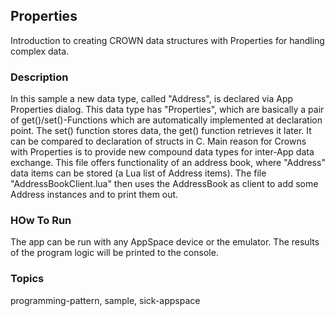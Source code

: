 ## Properties

Introduction to creating CROWN data structures with Properties for handling complex data.

### Description

In this sample a new data type, called "Address", is declared via App Properties dialog.
This data type has "Properties", which are basically a pair of get()/set()-Functions
which are automatically implemented at declaration point. The set() function stores
data, the get() function retrieves it later. It can be compared to declaration of
structs in C. Main reason for Crowns with Properties is to provide new compound
data types for inter-App data exchange. This file offers functionality of an
address book, where "Address" data items can be stored (a Lua list of Address items).
The file "AddressBookClient.lua" then uses the AddressBook as client to add some
Address instances and to print them out.

### HOw To Run

The app can be run with any AppSpace device or the emulator.
The results of the program logic will be printed to the console.

### Topics

programming-pattern, sample, sick-appspace